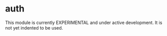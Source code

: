 # auth

This module is currently EXPERIMENTAL and under active development. It is not
yet indented to be used.

